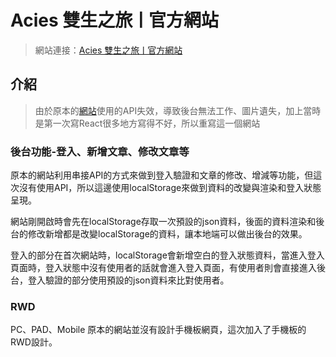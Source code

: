 # Acies 雙生之旅ㅣ官方網站
>網站連接：[Acies 雙生之旅ㅣ官方網站](https://acies-s.vercel.app/)
>
## 介紹
>由於原本的[網站](https://acies-ten.vercel.app/)使用的API失效，導致後台無法工作、圖片遺失，加上當時是第一次寫React很多地方寫得不好，所以重寫這一個網站
>
### 後台功能-登入、新增文章、修改文章等
原本的網站利用串接API的方式來做到登入驗證和文章的修改、增減等功能，但這次沒有使用API，所以這邊使用localStorage來做到資料的改變與渲染和登入狀態呈現。

網站剛開啟時會先在localStorage存取一次預設的json資料，後面的資料渲染和後台的修改新增都是改變localStorage的資料，讓本地端可以做出後台的效果。

登入的部分在首次網站時，localStorage會新增空白的登入狀態資料，當進入登入頁面時，登入狀態中沒有使用者的話就會進入登入頁面，有使用者則會直接進入後台，登入驗證的部分使用預設的json資料來比對使用者。

### RWD
PC、PAD、Mobile
原本的網站並沒有設計手機板網頁，這次加入了手機板的RWD設計。
